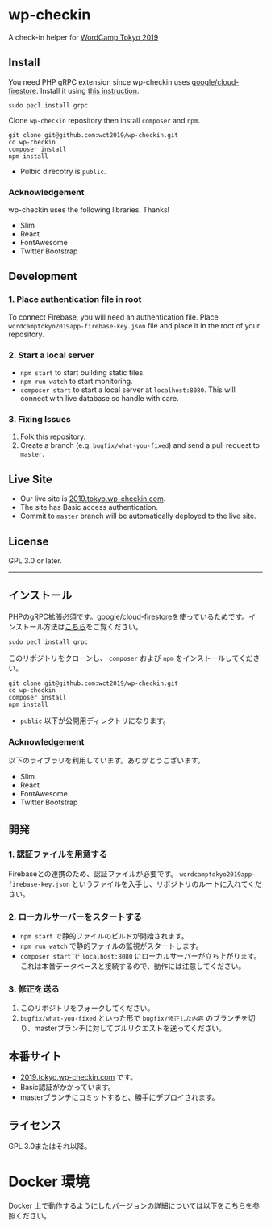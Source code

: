 # wp-checkin
A check-in helper for [WordCamp Tokyo 2019](https://2019.tokyo.wordcamp.org)

## Install

You need PHP gRPC extension since wp-checkin uses [google/cloud-firestore](https://firebase-php.readthedocs.io/en/stable/cloud-firestore.html#getting-started). Install it using [this instruction](https://github.com/grpc/grpc/tree/master/src/php).

```
sudo pecl install grpc
```

Clone `wp-checkin` repository then install `composer` and `npm`.

```
git clone git@github.com:wct2019/wp-checkin.git
cd wp-checkin
composer install
npm install
```

- Pulbic direcotry is `public`.

### Acknowledgement

wp-checkin uses the following libraries. Thanks!

- Slim
- React
- FontAwesome
- Twitter Bootstrap

## Development

### 1. Place authentication file in root

To connect Firebase, you will need an authentication file. Place `wordcamptokyo2019app-firebase-key.json` file and place it in the root of your repository.

### 2. Start a local server

- `npm start` to start building static files.
- `npm run watch` to start monitoring.
- `composer start` to start a local server at `localhost:8080`. This will connect with live database so handle with care.

### 3. Fixing Issues

1. Folk this repository.
2. Create a branch (e.g. `bugfix/what-you-fixed`) and send a pull request to `master`.

## Live Site

- Our live site is [2019.tokyo.wp-checkin.com](https://2019.tokyo.wp-checkin.com).
- The site has Basic access authentication.
- Commit to `master` branch will be automatically deployed to the live site.

## License

GPL 3.0 or later.

---
## インストール

PHPのgRPC拡張必須です。[google/cloud-firestore](https://firebase-php.readthedocs.io/en/stable/cloud-firestore.html#getting-started)を使っているためです。インストール方法は[こちら](https://github.com/grpc/grpc/tree/master/src/php)をご覧ください。

```
sudo pecl install grpc
```

このリポジトリをクローンし、 `composer` および `npm` をインストールしてください。

```
git clone git@github.com:wct2019/wp-checkin.git
cd wp-checkin
composer install
npm install
```

- `public` 以下が公開用ディレクトリになります。

### Acknowledgement

以下のライブラリを利用しています。ありがとうございます。

- Slim
- React
- FontAwesome
- Twitter Bootstrap

## 開発

### 1. 認証ファイルを用意する

Firebaseとの連携のため、認証ファイルが必要です。 `wordcamptokyo2019app-firebase-key.json` というファイルを入手し、リポジトリのルートに入れてください。

### 2. ローカルサーバーをスタートする

- `npm start` で静的ファイルのビルドが開始されます。
- `npm run watch` で静的ファイルの監視がスタートします。
- `composer start` で `localhost:8080` にローカルサーバーが立ち上がります。これは本番データベースと接続するので、動作には注意してください。

### 3. 修正を送る

1. このリポジトリをフォークしてください。
2. `bugfix/what-you-fixed` といった形で `bugfix/修正した内容` のブランチを切り、masterブランチに対してプルリクエストを送ってください。

## 本番サイト

- [2019.tokyo.wp-checkin.com](https://2019.tokyo.wp-checkin.com) です。
- Basic認証がかかっています。
- masterブランチにコミットすると、勝手にデプロイされます。

## ライセンス

GPL 3.0またはそれ以降。

# Docker 環境

Docker 上で動作するようにしたバージョンの詳細については以下を[こちら](DockerEnvironment.md)を参照ください。